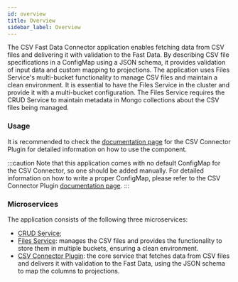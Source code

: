 ```yaml
---
id: overview
title: Overview
sidebar_label: Overview
---
```

The CSV Fast Data Connector application enables fetching data from CSV files and delivering it with validation to the Fast Data. By describing CSV file specifications in a ConfigMap using a JSON schema, it provides validation of input data and custom mapping to projections. The application uses Files Service's multi-bucket functionality to manage CSV files and maintain a clean environment. It is essential to have the Files Service in the cluster and provide it with a multi-bucket configuration. The Files Service requires the CRUD Service to maintain metadata in Mongo collections about the CSV files being managed.

### Usage

It is recommended to check the [documentation page](../../runtime_suite/csv-connector-plugin/configuration) for the CSV Connector Plugin for detailed information on how to use the component.

:::caution
Note that this application comes with no default ConfigMap for the CSV Connector, so one should be added manually. For detailed information on how to write a proper ConfigMap, please refer to the CSV Connector Plugin [documentation page](../../runtime_suite/csv-connector-plugin/configuration).
:::

### Microservices

The application consists of the following three microservices:

- [CRUD Service](../../runtime_suite/crud-service/overview_and_usage);
- [Files Service](../../runtime_suite/files-service/configuration): manages the CSV files and provides the functionality to store them in multiple buckets, ensuring a clean environment.
- [CSV Connector Plugin](../../runtime_suite/csv-connector-plugin/configuration): the core service that fetches data from CSV files and delivers it with validation to the Fast Data, using the JSON schema to map the columns to projections.
